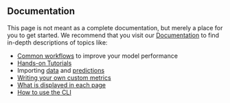 ## Documentation

This page is not meant as a complete documentation, but merely a place for you to get started.
We recommend that you visit our [Documentation](https://encord-active-docs.web.app/) to find in-depth descriptions of topics like:

- [Common workflows](https://encord-active-docs.web.app/category/workflows) to improve your model performance
- [Hands-on Tutorials](https://encord-active-docs.web.app/category/tutorials)
- Importing [data](https://encord-active-docs.web.app/workflows/import-data) and [predictions](https://encord-active-docs.web.app/workflows/import-predictions)
- [Writing your own custom metrics](https://encord-active-docs.web.app/metrics/write-your-own)
- [What is displayed in each page](https://encord-active-docs.web.app/category/pages)
- [How to use the CLI](https://encord-active-docs.web.app/category/command-line-interface)
